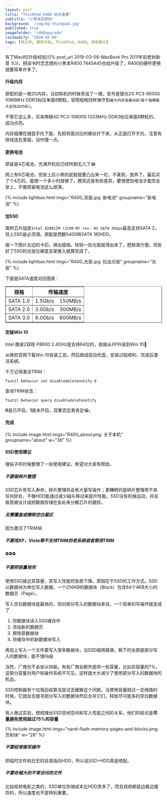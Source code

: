 ```yaml
---
layout: post
title: "ThinkPad R400 枯木逢春"
subtitle: "小黑本回来啦"
background: '/img/bg-thinkpad.jpg'
published: true
imagefolder: "r400upgrade"
lastmodify: "2020-02-09"
tags: [笔记本, 硬件升级, ThinkPad, R400, 使用建议]
---
```


有了Mac的[升级经验]({% post_url 2019-03-08-MacBook Pro 2011年初老树新芽 %})，把读书时念念想的小黑本R400 7445A45也给升级了，R400的硬件更换就要简单许多了。

#### 升级内存

原配的是一根2G内存，当初购机的时候多加了一根，型号是镁光2G PC3-8500S 1066MHz DDR3标压单面8颗粒。官网规格同样保守到`最大内存容量4GB(每个插槽最大支持2G内存)`。

不管它这么多，买来两根4G PC3-10600S 1333MHz DDR3标压单面8颗粒的，成功点亮。

内存插槽在键盘手托下面，先把背面对应的螺丝拧下来，从正面打开手托，注意有排线连在里面，动作慢一点。

#### 更换电池

原装是4芯电池，充满开机后已经所剩无几了:joy:

网上有6芯电池，但安上后小黑的屁股就要凸出来一坨，不美观，放弃了。最后买了个4芯的，能撑一个多小时就够了。模具还是有些差异，要很使劲电池才能完全安上，不像原装电池这么顺滑。

{% include lightbox.html imgs="R400_背面.jpg: 新电池" groupname="新电池" %}

#### 加SSD

南桥芯片组是`Intel 82801IM (ICH9-M) rev. 03 SATA 3Gbps`最高支持SATA 2，但上SSD是必须滴。原配是西数5400转SATA 1的HDD。

拨一下图片左边的卡扣，弹出插销，轻轻一拉光驱就滑出来了，肥肠滴方便。将安好了SSD的光驱位硬盘支架推入就算完成了。

{% include lightbox.html imgs="R400_光驱.jpg: 拉出光驱" groupname="光驱" %}

下面是SATA速度对应图表：

<table width="60%" border="1" align="center">
<thead>
<tr align="center">
<th>规格</th>
<th>传输速度</th>
</tr>
</thead>
<tbody>
<tr>
<td align="center">SATA 1.0</td>
<td align="center">1.5Gb/s &nbsp;&nbsp; 150MB/s</td>
</tr>
<tr>
<td align="center">SATA 2.0</td>
<td align="center">3.0Gb/s &nbsp;&nbsp; 300MB/s</td>
</tr>
<tr>
<td align="center">SATA 3.0</td>
<td align="center">6.0Gb/s &nbsp;&nbsp; 600MB/s</td>
</tr>
</tbody>
</table>

#### 安装Win 10

Intel 酷睿2双核 P8600 2.4GHz是支持64位的，直接从XP升级到Win 10:rocket:

从微软官网下载Win 10安装工具，然后做成启动优盘，安装过程顺利，完成后激活系统。

千万记得激活TRIM：

```
fsutil behavior set disabledeletenotify 0
```

查询TRIM状态：

```
fsutil behavior query disabledeletenotify
```

**0**是已开启，**1**是未开启，双重否定表肯定:joy:。

#### 完成

{% include image.html imgs="R400_about.png: 关于本机" groupname="about" w="36" %}

#### SSD使用建议

搜帖子的时候整理了一些使用建议，希望对大家有帮助。

##### 不要做碎片整理

SSD芯片有写入寿命，碎片整理将会有大量写操作；更糟糕的是碎片整理带不来任何好处，不像HDD能通过减少磁头移动来提升性能。SSD没有机械运动，并且故意被设计成把数据存储在各处来分散芯片的磨损。

##### 无需覆盖或擦除空白扇区

因为激活了TRIM:smile:

##### 不要用XP，Vista等不支持TRIM的老系统或者禁用TRIM
:no_entry::no_entry::no_entry:

##### 不要把容量用完

使用SSD接近其容量，其写入性能将急剧下降，原因在于SSD的工作方式。SSD以数据块为单位写入数据，一个256KB的数据块（Block）包含64个4KB大小的数据页（Page）。

写入空白数据块是最快的，但对部分写入的数据块来说，一个简单的写操作就变成了

1. 将数据块读入SSD缓存中
1. 添加新的数据页
1. 擦除原数据块
1. 将缓存中的新数据块写入

再加上写入一个文件要写入很多数据块，当SSD越用越满，剩下的全部是部分写入的数据块，能不慢吗:scream:

当然，厂商也不会坐以待毙。有些厂商会额外提供一些容量，比如总容量的7%，这部分容量对用户和操作系统不可见，这样就大大减少了使用部分写入的数据块的机会。

SSD控制器有个垃圾回收算法尝试去缓解这个问题，当使用容量超过一定阈值的时候，它就会去搜寻部分写入的数据块然后合并它们，释放尽可能多的空白数据块。

有人做过实验，想梳理出SSD空闲空间和写入性能之间的关系，他们的结论是**尽量避免使用超过75%的容量**

{% include image.html imgs="nand-flash-memory-pages-and-blocks.png: 页和块"  w="28" %}

##### 不要经常做写操作

把临时文件和日志的目录指向HDD，所以说SSD+HDD真是绝配。

##### 不要存储大的不常访问的文件

比如视频电影之类的，SSD单位存储成本比HDD贵多了，而且视频都是边看边缓存的，所以速度也不是特别重要。